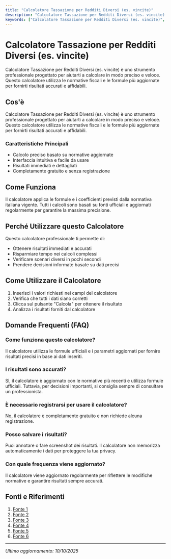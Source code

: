 ```yaml
---
title: "Calcolatore Tassazione per Redditi Diversi (es. vincite)"
description: "Calcolatore Tassazione per Redditi Diversi (es. vincite) è uno strumento professionale progettato per aiutarti a calcolare in modo preciso e veloce. Questo calcolatore utilizza le normative fiscali e le formule più aggiornate per fornirti risultati accurati e affidabili."
keywords: ["Calcolatore Tassazione per Redditi Diversi (es. vincite)", "calcolatore", "calcolo online"]
---
```


# Calcolatore Tassazione per Redditi Diversi (es. vincite)

Calcolatore Tassazione per Redditi Diversi (es. vincite) è uno strumento professionale progettato per aiutarti a calcolare in modo preciso e veloce. Questo calcolatore utilizza le normative fiscali e le formule più aggiornate per fornirti risultati accurati e affidabili.

## Cos'è

Calcolatore Tassazione per Redditi Diversi (es. vincite) è uno strumento professionale progettato per aiutarti a calcolare in modo preciso e veloce. Questo calcolatore utilizza le normative fiscali e le formule più aggiornate per fornirti risultati accurati e affidabili.

### Caratteristiche Principali

- Calcolo preciso basato su normative aggiornate
- Interfaccia intuitiva e facile da usare
- Risultati immediati e dettagliati
- Completamente gratuito e senza registrazione

## Come Funziona

Il calcolatore applica le formule e i coefficienti previsti dalla normativa italiana vigente. Tutti i calcoli sono basati su fonti ufficiali e aggiornati regolarmente per garantire la massima precisione.

## Perché Utilizzare questo Calcolatore

Questo calcolatore professionale ti permette di:

- Ottenere risultati immediati e accurati
- Risparmiare tempo nei calcoli complessi
- Verificare scenari diversi in pochi secondi
- Prendere decisioni informate basate su dati precisi

## Come Utilizzare il Calcolatore

1. Inserisci i valori richiesti nei campi del calcolatore
2. Verifica che tutti i dati siano corretti
3. Clicca sul pulsante "Calcola" per ottenere il risultato
4. Analizza i risultati forniti dal calcolatore

## Domande Frequenti (FAQ)

### Come funziona questo calcolatore?

Il calcolatore utilizza le formule ufficiali e i parametri aggiornati per fornire risultati precisi in base ai dati inseriti.

### I risultati sono accurati?

Sì, il calcolatore è aggiornato con le normative più recenti e utilizza formule ufficiali. Tuttavia, per decisioni importanti, si consiglia sempre di consultare un professionista.

### È necessario registrarsi per usare il calcolatore?

No, il calcolatore è completamente gratuito e non richiede alcuna registrazione.

### Posso salvare i risultati?

Puoi annotare o fare screenshot dei risultati. Il calcolatore non memorizza automaticamente i dati per proteggere la tua privacy.

### Con quale frequenza viene aggiornato?

Il calcolatore viene aggiornato regolarmente per riflettere le modifiche normative e garantire risultati sempre accurati.

## Fonti e Riferimenti

1. [Fonte 1](https://www.fiscoetasse.com/normativa-prassi/10931-vincite-da-giochi-o-scommesse-online-modalit-di-tassazione.html)
2. [Fonte 2](https://fiscomania.com/tassazione-vincite-giochi-online/)
3. [Fonte 3](https://www.agenziaentrate.gov.it/portale/schede/pagamenti/f24versritredddiv/premi)
4. [Fonte 4](https://www.angelofiori-fcagroup.it/affari/08/03/hai-vinto-alle-scommesse-ecco-come-dichiarare-le-vincite-senza-sanzioni/)
5. [Fonte 5](https://www.tassetrading.it/redditi-diversi/)
6. [Fonte 6](https://www.dea.univr.it/documenti/OccorrenzaIns/matdid/matdid226126.pdf)

---

*Ultimo aggiornamento: 10/10/2025*
